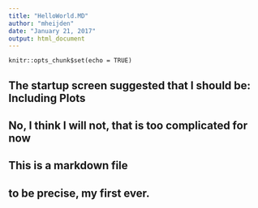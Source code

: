 ```yaml
---
title: "HelloWorld.MD"
author: "mheijden"
date: "January 21, 2017"
output: html_document
---
```


```{r setup, include=FALSE}
knitr::opts_chunk$set(echo = TRUE)
```


## The startup screen suggested that I should be: Including Plots 
## No, I think I will not, that is too complicated for now
## This is a markdown file

## to be precise, my first ever. 
